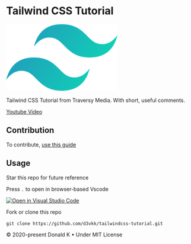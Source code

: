 # Tailwind CSS Tutorial

![Tailwind CSS](https://github.com/d3vkk/tailwindcss-tutorial/blob/master/tailwindcss-logo.png)

Tailwind CSS Tutorial from Traversy Media. With short, useful comments.

[Youtube Video](https://www.youtube.com/watch?v=UBOj6rqRUME)

## Contribution

To contribute, [use this guide](https://github.com/d3vkk/open-source/blob/master/CONTRIBUTING.md)

## Usage

Star this repo for future reference

Press `.` to open in browser-based Vscode

[![Open in Visual Studio Code](https://open.vscode.dev/badges/open-in-vscode.svg)](https://open.vscode.dev/d3vkk/tailwindcss-tutorial)

Fork or clone this repo
```
git clone https://github.com/d3vkk/tailwindcss-tutorial.git
```

© 2020-present Donald K • Under MIT License
